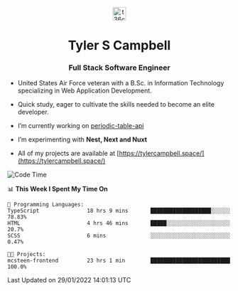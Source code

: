 <p align="center">
<a href="https://www.linkedin.com/in/t36campbell" target="blank"><img align="center" src="https://ik.imagekit.io/t36campbell/Portfolio/linkedin.png.original_m8bbGgPh6.png" alt="t36campbell" height="30" width="30" /></a>
</p>
<h1 align="center">Tyler S Campbell</h1>
<h3 align="center">Full Stack Software Engineer</h3>

* United States Air Force veteran with a B.Sc. in Information Technology specializing in Web Application Development. 

* Quick study, eager to cultivate the skills needed to become an elite developer.

* I’m currently working on [periodic-table-api](https://github.com/t36campbell/periodic-table-api)

* I’m experimenting with **Nest, Next and Nuxt**

* All of my projects are available at [https://tylercampbell.space/](https://tylercampbell.space/)

<!--START_SECTION:waka-->
![Code Time](http://img.shields.io/badge/Code%20Time-1%2C378%20hrs%2015%20mins-blue)

📊 **This Week I Spent My Time On** 

```text
💬 Programming Languages: 
TypeScript               18 hrs 9 mins       ███████████████████░░░░░░   78.83% 
HTML                     4 hrs 46 mins       █████░░░░░░░░░░░░░░░░░░░░   20.7% 
SCSS                     6 mins              ░░░░░░░░░░░░░░░░░░░░░░░░░   0.47%

🐱‍💻 Projects: 
mcsteen-frontend         23 hrs 1 min        █████████████████████████   100.0%

```


 Last Updated on 29/01/2022 14:01:13 UTC
<!--END_SECTION:waka-->
